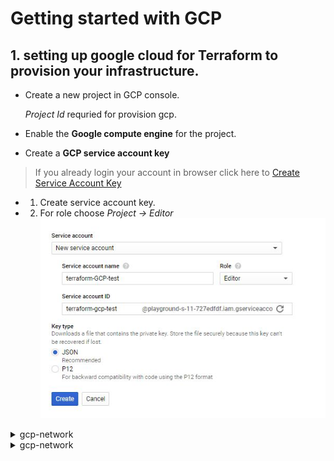 # Getting started with GCP

## 1. setting up google cloud for Terraform to provision your infrastructure.

* Create a new project in GCP console. 

  *Project Id* requried for provision gcp.

* Enable the **Google compute engine** for the project.

* Create a **GCP service account key** 

> If you already login your account in browser click here to [Create Service Account Key](https://console.cloud.google.com/apis/credentials/serviceaccountkey)

* 1. Create service account key.
* 2. For role choose *Project -> Editor*
![alt](https://github.com/sada498/Terraform/blob/main/GCP/img/service%20account%20details.JPG)

<details><summary>gcp-network</summary>
<p>

## 1. add the your path *.jason* key to cedentials in **provider**

## 2.Initialize the Terraform

    terraform init

## 3. you can validate your configuration 

    teraform validate

## 4. Apply the gcp infrastructure

    terraform apply

> all the configuration as expected youm can enter yes to build your infrastructure

## 5. check the infrastructure

    terraform show

![alt](https://link)
</p>
</details>

<details><summary>gcp-network</summary>
<p>

</p>
</details>